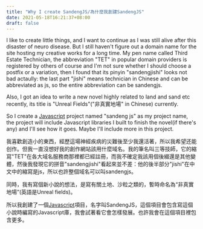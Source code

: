 ```yaml
---
title: "Why I create SandengJS/為什麼我創建SandengJS"
date: 2021-05-18T16:21:37+08:00
draft: false
---
```

I like to create little things, and I want to continue as I was still alive after this disaster of neuro disease. But I still haven't figure out a domain name for the site hosting my creative works for a long time. My pen name called Third Estate Technician, the abbreviation "TET" in popular domain providers is registered by others of course and I'm not sure whether I should choose a postfix or a variation, then I found that its pinyin "sandengjishi" looks not bad actaully: the last part "jishi" means technician in Chinese and can be abbreviated as js, so the entire abbreviation can be sandengjs.

Also, I got an idea to write a new novel highly related to land and sand etc recently, its title is "Unreal Fields"("非真實地場" in Chinese) currently.

So I create a [Javascript](https://en.wikipedia.org/wiki/JavaScript) project named "sandeng js" as my project name, the project will include Javascript libraries I built to finish the novel(if there's any) and I'll see how it goes. Maybe I'll include more in this project.

我喜歡創造小的東西，經歷這場神經疾病的災難後至少我還活著，所以我希望还能创作。但我一直沒想好我的創作網站該用什麼域名。我的筆名叫三等技師，它的縮寫"TET"在各大域名服務商那裡都已經註冊，而我不確定我該用個後綴還是其他變體，然後我發現它的拼音"sandengjishi"看起來並不差：他的後半部分"jishi"在中文中的縮寫是js，所以也許整個域名可以叫sandengjs。

同時，我有寫個新小說的想法，是寫有關土地、沙粒之類的，暫時命名為“非真實地場”(英語是Unreal fields)。

所以我創建了一個[Javascript](https://zh.wikipedia.org/zh-hans/JavaScript)項目，名字叫SandengJS，這個項目會包含寫這個小說時編寫的Javascript庫，我會試著看它會怎樣發展。也許我會在這個項目裡包含更多。